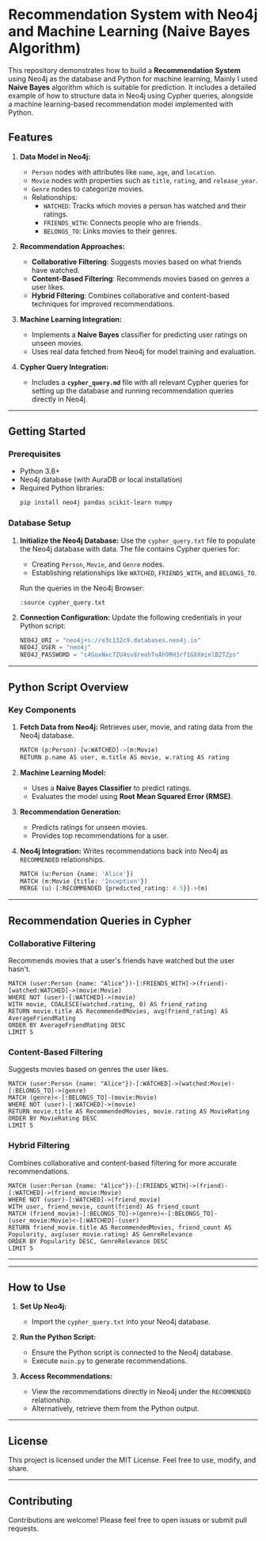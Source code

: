 # Recommendation System with Neo4j and Machine Learning (Naive Bayes Algorithm)

This repository demonstrates how to build a **Recommendation System** using Neo4j as the database and Python for machine learning, Mainly I used **Naive Bayes** algorithm which is suitable for prediction. It includes a detailed example of how to structure data in Neo4j using Cypher queries, alongside a machine learning-based recommendation model implemented with Python.

## Features

1. **Data Model in Neo4j:**
   - `Person` nodes with attributes like `name`, `age`, and `location`.
   - `Movie` nodes with properties such as `title`, `rating`, and `release_year`.
   - `Genre` nodes to categorize movies.
   - Relationships:
     - `WATCHED`: Tracks which movies a person has watched and their ratings.
     - `FRIENDS_WITH`: Connects people who are friends.
     - `BELONGS_TO`: Links movies to their genres.

2. **Recommendation Approaches:**
   - **Collaborative Filtering**: Suggests movies based on what friends have watched.
   - **Content-Based Filtering**: Recommends movies based on genres a user likes.
   - **Hybrid Filtering**: Combines collaborative and content-based techniques for improved recommendations.

3. **Machine Learning Integration:**
   - Implements a **Naive Bayes** classifier for predicting user ratings on unseen movies.
   - Uses real data fetched from Neo4j for model training and evaluation.

4. **Cypher Query Integration:**
   - Includes a **`cypher_query.md`** file with all relevant Cypher queries for setting up the database and running recommendation queries directly in Neo4j.

---

## Getting Started

### Prerequisites

- Python 3.8+
- Neo4j database (with AuraDB or local installation)
- Required Python libraries:
  ```bash
  pip install neo4j pandas scikit-learn numpy
  ```

### Database Setup

1. **Initialize the Neo4j Database:**
   Use the `cypher_query.txt` file to populate the Neo4j database with data. The file contains Cypher queries for:
   - Creating `Person`, `Movie`, and `Genre` nodes.
   - Establishing relationships like `WATCHED`, `FRIENDS_WITH`, and `BELONGS_TO`.

   Run the queries in the Neo4j Browser:
   ```cypher
   :source cypher_query.txt
   ```

2. **Connection Configuration:**
   Update the following credentials in your Python script:
   ```python
   NEO4J_URI = "neo4j+s://e3c132c9.databases.neo4j.io"
   NEO4J_USER = "neo4j"
   NEO4J_PASSWORD = "c4GoxNxc7ZU4sv8reohTvAh9RH3rf1GXXmielB2TZps"
   ```

---

## Python Script Overview

### Key Components

1. **Fetch Data from Neo4j:**
   Retrieves user, movie, and rating data from the Neo4j database.

   ```python
   MATCH (p:Person)-[w:WATCHED]->(m:Movie)
   RETURN p.name AS user, m.title AS movie, w.rating AS rating
   ```

2. **Machine Learning Model:**
   - Uses a **Naive Bayes Classifier** to predict ratings.
   - Evaluates the model using **Root Mean Squared Error (RMSE)**.

3. **Recommendation Generation:**
   - Predicts ratings for unseen movies.
   - Provides top recommendations for a user.

4. **Neo4j Integration:**
   Writes recommendations back into Neo4j as `RECOMMENDED` relationships.

   ```python
   MATCH (u:Person {name: 'Alice'})
   MATCH (m:Movie {title: 'Inception'})
   MERGE (u)-[:RECOMMENDED {predicted_rating: 4.5}]->(m)
   ```

---

## Recommendation Queries in Cypher

### Collaborative Filtering
Recommends movies that a user's friends have watched but the user hasn't.
```cypher
MATCH (user:Person {name: "Alice"})-[:FRIENDS_WITH]->(friend)-[watched:WATCHED]->(movie:Movie)
WHERE NOT (user)-[:WATCHED]->(movie)
WITH movie, COALESCE(watched.rating, 0) AS friend_rating
RETURN movie.title AS RecommendedMovies, avg(friend_rating) AS AverageFriendRating
ORDER BY AverageFriendRating DESC
LIMIT 5
```

### Content-Based Filtering
Suggests movies based on genres the user likes.
```cypher
MATCH (user:Person {name: "Alice"})-[:WATCHED]->(watched:Movie)-[:BELONGS_TO]->(genre)
MATCH (genre)<-[:BELONGS_TO]-(movie:Movie)
WHERE NOT (user)-[:WATCHED]->(movie)
RETURN movie.title AS RecommendedMovies, movie.rating AS MovieRating
ORDER BY MovieRating DESC
LIMIT 5
```

### Hybrid Filtering
Combines collaborative and content-based filtering for more accurate recommendations.
```cypher
MATCH (user:Person {name: "Alice"})-[:FRIENDS_WITH]->(friend)-[:WATCHED]->(friend_movie:Movie)
WHERE NOT (user)-[:WATCHED]->(friend_movie)
WITH user, friend_movie, count(friend) AS friend_count
MATCH (friend_movie)-[:BELONGS_TO]->(genre)<-[:BELONGS_TO]-(user_movie:Movie)<-[:WATCHED]-(user)
RETURN friend_movie.title AS RecommendedMovies, friend_count AS Popularity, avg(user_movie.rating) AS GenreRelevance
ORDER BY Popularity DESC, GenreRelevance DESC
LIMIT 5
```

---

---

## How to Use

1. **Set Up Neo4j:**
   - Import the `cypher_query.txt` into your Neo4j database.

2. **Run the Python Script:**
   - Ensure the Python script is connected to the Neo4j database.
   - Execute `main.py` to generate recommendations.

3. **Access Recommendations:**
   - View the recommendations directly in Neo4j under the `RECOMMENDED` relationship.
   - Alternatively, retrieve them from the Python output.

---

## License
This project is licensed under the MIT License. Feel free to use, modify, and share.

---

## Contributing
Contributions are welcome! Please feel free to open issues or submit pull requests.

